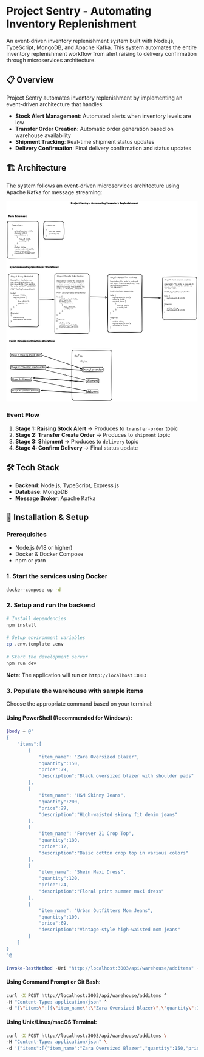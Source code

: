 # Project Sentry - Automating Inventory Replenishment

An event-driven inventory replenishment system built with Node.js, TypeScript, MongoDB, and Apache Kafka. This system automates the entire inventory replenishment workflow from alert raising to delivery confirmation through microservices architecture.

## 📋 Overview

Project Sentry automates inventory replenishment by implementing an event-driven architecture that handles:
- **Stock Alert Management**: Automated alerts when inventory levels are low
- **Transfer Order Creation**: Automatic order generation based on warehouse availability
- **Shipment Tracking**: Real-time shipment status updates
- **Delivery Confirmation**: Final delivery confirmation and status updates

## 🏗️ Architecture

The system follows an event-driven microservices architecture using Apache Kafka for message streaming:

![API and Data Schema](./assets/api-and-data-schema.png)

### Event Flow
1. **Stage 1: Raising Stock Alert** → Produces to `transfer-order` topic
2. **Stage 2: Transfer Create Order** → Produces to `shipment` topic  
3. **Stage 3: Shipment** → Produces to `delivery` topic
4. **Stage 4: Confirm Delivery** → Final status update

## 🛠️ Tech Stack

- **Backend**: Node.js, TypeScript, Express.js
- **Database**: MongoDB
- **Message Broker**: Apache Kafka

## 🚀 Installation & Setup

### Prerequisites
- Node.js (v18 or higher)
- Docker & Docker Compose
- npm or yarn

### 1. Start the services using Docker
```bash
docker-compose up -d
```

### 2. Setup and run the backend
```bash
# Install dependencies
npm install

# Setup environment variables
cp .env.template .env

# Start the development server
npm run dev
```

**Note**: The application will run on `http://localhost:3003`

### 3. Populate the warehouse with sample items

Choose the appropriate command based on your terminal:

#### Using PowerShell (Recommended for Windows):
```powershell
$body = @'
{
    "items":[
        {
            "item_name": "Zara Oversized Blazer",
            "quantity":150,
            "price":79,
            "description":"Black oversized blazer with shoulder pads"
        },
        {
            "item_name": "H&M Skinny Jeans",
            "quantity":200,
            "price":29,
            "description":"High-waisted skinny fit denim jeans"
        },
        {
            "item_name": "Forever 21 Crop Top",
            "quantity":180,
            "price":12,
            "description":"Basic cotton crop top in various colors"
        },
        {
            "item_name": "Shein Maxi Dress",
            "quantity":120,
            "price":24,
            "description":"Floral print summer maxi dress"
        },
        {
            "item_name": "Urban Outfitters Mom Jeans",
            "quantity":100,
            "price":69,
            "description":"Vintage-style high-waisted mom jeans"
        }
    ]
}
'@

Invoke-RestMethod -Uri "http://localhost:3003/api/warehouse/additems" -Method POST -Body $body -ContentType "application/json"
```

#### Using Command Prompt or Git Bash:
```bash
curl -X POST http://localhost:3003/api/warehouse/additems ^
-H "Content-Type: application/json" ^
-d "{\"items\":[{\"item_name\":\"Zara Oversized Blazer\",\"quantity\":150,\"price\":79,\"description\":\"Black oversized blazer with shoulder pads\"},{\"item_name\":\"H&M Skinny Jeans\",\"quantity\":200,\"price\":29,\"description\":\"High-waisted skinny fit denim jeans\"},{\"item_name\":\"Forever 21 Crop Top\",\"quantity\":180,\"price\":12,\"description\":\"Basic cotton crop top in various colors\"},{\"item_name\":\"Shein Maxi Dress\",\"quantity\":120,\"price\":24,\"description\":\"Floral print summer maxi dress\"},{\"item_name\":\"Urban Outfitters Mom Jeans\",\"quantity\":100,\"price\":69,\"description\":\"Vintage-style high-waisted mom jeans\"}]}"
```

#### Using Unix/Linux/macOS Terminal:
```bash
curl -X POST http://localhost:3003/api/warehouse/additems \
-H "Content-Type: application/json" \
-d '{"items":[{"item_name":"Zara Oversized Blazer","quantity":150,"price":79,"description":"Black oversized blazer with shoulder pads"},{"item_name":"H&M Skinny Jeans","quantity":200,"price":29,"description":"High-waisted skinny fit denim jeans"},{"item_name":"Forever 21 Crop Top","quantity":180,"price":12,"description":"Basic cotton crop top in various colors"},{"item_name":"Shein Maxi Dress","quantity":120,"price":24,"description":"Floral print summer maxi dress"},{"item_name":"Urban Outfitters Mom Jeans","quantity":100,"price":69,"description":"Vintage-style high-waisted mom jeans"}]}'
```


